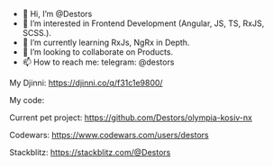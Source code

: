 - 👋 Hi, I’m @Destors
- 👀 I’m interested in Frontend Development (Angular, JS, TS, RxJS, SCSS.).
- 🌱 I’m currently learning RxJs, NgRx in Depth.
- 💞️ I’m looking to collaborate on Products.
- 📫 How to reach me: telegram: @destors


My Djinni: https://djinni.co/q/f31c1e9800/

My code:

Current pet project: 
https://github.com/Destors/olympia-kosiv-nx

Codewars:
https://www.codewars.com/users/destors


Stackblitz:
https://stackblitz.com/@Destors
